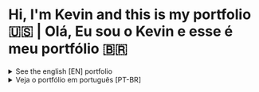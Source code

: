 # Hi, I'm Kevin and this is my portfolio 🇺🇸 | Olá, Eu sou o Kevin e esse é meu portfólio 🇧🇷
<details>
    
<summary>See the english [EN] portfolio</summary>

## Complete IOS App Development Bootcamp Projects
<details>
    
<summary>See more about Complete IOS App Development Bootcamp</summary>

### Advanced Swift Classroom 1
<details>
    
<summary>See more about Advanced Swift Classroom 1</summary>
    
#### Understanding Getters and Setters
```swift
let one: Int = 1

var two: Int {
    get {
        return one + 1
    }
}
 ```
 
```swift
let one: Int = 1

var two: Int {
    set {
        if two != 2 {
            print("two != 2 !!!")
        }
    }
}
 ```
#### Understanding Observed properties
```swift
var one: Int = 1 {
    willSet {
        print("The variable is about to chage")
    }
    didSet {
        print("The variable changed")
    }
}
 ```
    
</details>

### Flash Chat App
![morflax_things-6](https://user-images.githubusercontent.com/49958388/126725712-efa574b9-29ba-44d9-8913-068a135f125c.png)
<details>
    
<summary>See more about Flash Chat App</summary>
    
#### Using Cocoapods to get 3rd party libraries
Podfile
```markdown
platform :ios, '13.0'

target 'Flash Chat iOS13' do

  use_frameworks!

  pod 'CLTypingLabel', '~> 0.4.0'
  pod 'Firebase/Auth'
  pod 'Firebase/Firestore'

end
 ```
 
AppDelegate.swift
```swift
import IQKeyboardManagerSwift

@UIApplicationMain
class AppDelegate: UIResponder, UIApplicationDelegate {

    func application(_ application: UIApplication, didFinishLaunchingWithOptions launchOptions: [UIApplication.LaunchOptionsKey: Any]?) -> Bool {
        // Override point for customization after application launch.
        FirebaseApp.configure()
        Firestore.firestore()
        
        IQKeyboardManager.shared.enable = true
        IQKeyboardManager.shared.enableAutoToolbar = false
        IQKeyboardManager.shared.shouldResignOnTouchOutside = true
        
        return true
    }
//[...]
}
 ```

WelcomeViewController.swift
```swift
@IBOutlet weak var titleLabel: CLTypingLabel!
    
    override func viewDidLoad() {
        super.viewDidLoad()
        
        titleLabel.text = K.appName
    }
 ```

#### Using Firebase Auth to sign in existing users
LoginViewController.swift
```swift
    @IBAction func loginPressed(_ sender: UIButton) {
        
        if let email = emailTextfield.text, let password = passwordTextfield.text {
            Auth.auth().signIn(withEmail: email, password: password) { [weak self] authResult, error in
                if let e = error {
                    print(e.localizedDescription)
                } else {
                    self!.performSegue(withIdentifier: K.loginSegue, sender: self)
                }
            }
        }
    }
 ```

#### Using Firebase to send chat messages to database
ChatViewController.swift
```swift
    @IBAction func sendPressed(_ sender: UIButton) {
        if let messageBody = messageTextfield.text, let messageSender = Auth.auth().currentUser?.email {
            db.collection(K.FStore.collectionName).addDocument(data: [
                                                                K.FStore.senderField: messageSender,
                                                                K.FStore.bodyField: messageBody,
                                                                K.FStore.dateField: Date().timeIntervalSince1970
            ]) { error in
                if let e = error {
                    print(e)
                } else {
                    print("sendPressed okay")
                    DispatchQueue.main.async {
                        self.messageTextfield.text = ""
                    }
                }
            }
        }
    }
```

#### Using Xib to create a custom TableViewCell
MessageCell.swift
```swift
class MessageCell: UITableViewCell {

    @IBOutlet weak var messageBubble: UIView!
    @IBOutlet weak var label: UILabel!
    @IBOutlet weak var rightImageView: UIImageView!
    @IBOutlet weak var leftImageView: UIImageView!
    
    override func awakeFromNib() {
        super.awakeFromNib()
        
        messageBubble.layer.cornerRadius = messageBubble.frame.size.height / 4
    }

    override func setSelected(_ selected: Bool, animated: Bool) {
        super.setSelected(selected, animated: animated)

        
    }
    
}
```
ChatViewController.swift
```swift
func tableView(_ tableView: UITableView, cellForRowAt indexPath: IndexPath) -> UITableViewCell {
        
    let cell = tableView.dequeueReusableCell(withIdentifier: K.cellIdentifier, for: indexPath) as! MessageCell
 //[...]
 }
```
MessageCell.xib

<img width="533" alt="Captura de Tela 2021-07-22 às 19 50 18" src="https://user-images.githubusercontent.com/49958388/126718746-106cc259-de67-42f7-bff3-89b99b952d56.png">

#### Understanding Upcast and Downcast
```swift
    
    let subclassObject = Subclass()
    let classObject = Class()

    if let object = classObject is Subclass {
      let object = classObject as! Subclass
    }
    
    let object = classObject as? Subclass
    
    let object = subclassObject as Class
    
```

#### Understanding ViewController Lifecycle
![image](https://user-images.githubusercontent.com/49958388/126719944-54812cfe-e5b5-4dd5-8927-5f8241778423.png)

#### Understanding App Lifecycle
![image](https://user-images.githubusercontent.com/49958388/126720044-e7b4d813-2d71-46cc-9bec-245e0268f65d.png)
AppDelegate.swift
```swift
    func application(_ application: UIApplication, didFinishLaunchingWithOptions launchOptions: [UIApplication.LaunchOptionsKey: Any]?) -> Bool {}

    func application(_ application: UIApplication, configurationForConnecting connectingSceneSession: UISceneSession, options: UIScene.ConnectionOptions) -> UISceneConfiguration {}

    func application(_ application: UIApplication, didDiscardSceneSessions sceneSessions: Set<UISceneSession>) {}
```

SceneDelegate.swift
```swift
    func scene(_ scene: UIScene, willConnectTo session: UISceneSession, options connectionOptions: UIScene.ConnectionOptions) {}

    func sceneDidDisconnect(_ scene: UIScene) {}

    func sceneDidBecomeActive(_ scene: UIScene) {}

    func sceneWillResignActive(_ scene: UIScene) {}

    func sceneWillEnterForeground(_ scene: UIScene) {}

    func sceneDidEnterBackground(_ scene: UIScene) {}
```

</details>
    
### Clima App
![morflax_things-5](https://user-images.githubusercontent.com/49958388/126725670-302882be-e602-44a5-a18c-2d198312c165.png)
<details>
    
<summary>See more about Clima App</summary>
    
#### Using Computed Properties
WeatherViewController.swift
```swift
class WeatherViewController: UIViewController {

    @IBOutlet weak var conditionImageView: UIImageView!
    @IBOutlet weak var temperatureLabel: UILabel!
    @IBOutlet weak var cityLabel: UILabel!
    @IBOutlet weak var searchTextField: UITextField!
    
    var weatherManager = WeatherManager()
    let locationManager = CLLocationManager()
    
    override func viewDidLoad() {
        super.viewDidLoad()
        locationManager.delegate = self
        weatherManager.delegate = self
        searchTextField.delegate = self
        
        locationManager.requestWhenInUseAuthorization()
        locationManager.requestLocation()
    }
//[...]
}

extension WeatherViewController: CLLocationManagerDelegate {
    func locationManager(_ manager: CLLocationManager, didUpdateLocations locations: [CLLocation]) {
        if let location = locations.last {
            locationManager.stopUpdatingLocation()
            let lat = location.coordinate.latitude
            let lon = location.coordinate.longitude
            weatherManager.fetchWeather(latitude: lat, longitude: lon)
        }
    }
    
    func locationManager(_ manager: CLLocationManager, didFailWithError error: Error) {
        print(error)
    }
}
 ```
 
#### Using CoreLocation to get location data
WeatherViewController.swift
```swift
    let locationManager = CLLocationManager()
    
        override func viewDidLoad() {
            super.viewDidLoad()
            locationManager.delegate = self
            weatherManager.delegate = self
            searchTextField.delegate = self
        
            locationManager.requestWhenInUseAuthorization()
            locationManager.requestLocation()
        }
    
extension WeatherViewController: CLLocationManagerDelegate {
    func locationManager(_ manager: CLLocationManager, didUpdateLocations locations: [CLLocation]) {
        if let location = locations.last {
            locationManager.stopUpdatingLocation()
            let lat = location.coordinate.latitude
            let lon = location.coordinate.longitude
            weatherManager.fetchWeather(latitude: lat, longitude: lon)
        }
    }
    
    func locationManager(_ manager: CLLocationManager, didFailWithError error: Error) {
        print(error)
    }
}

 ```
 
#### Understanding the Delegate Design pattern and using it to pass data between a model class and ViewController

![image](https://user-images.githubusercontent.com/49958388/126714234-d36d20c2-6852-40a8-94c6-093fd03fccfa.png)
    
WeatherViewController.swift
```swift
class WeatherViewController: UIViewController {
//[...]
    var weatherManager = WeatherManager()
    let locationManager = CLLocationManager()
    
    override func viewDidLoad() {
        super.viewDidLoad()
        locationManager.delegate = self
        weatherManager.delegate = self
        searchTextField.delegate = self
        
        locationManager.requestWhenInUseAuthorization()
        locationManager.requestLocation()
    }
}

extension WeatherViewController: WeatherManagerDelegate {
    func didUpdateWeather(_ weatherManager: WeatherManager, weather: WeatherModel) {
        DispatchQueue.main.async {
            self.temperatureLabel.text = weather.temperatureString
            self.conditionImageView.image = UIImage(systemName: weather.conditionName)
            self.cityLabel.text = weather.cityName
        }
        
    }
    
    func didFailWithError(error: Error) {
        print(error)
    }
}
 ```
 WeatherManager.swift
```swift
protocol WeatherManagerDelegate {
    func didUpdateWeather(_ weatherManager: WeatherManager, weather: WeatherModel)
    func didFailWithError(error: Error)
}

struct WeatherManager {
    let weatherURL = "[...]"
    
    var delegate: WeatherManagerDelegate?
    
    func performRequest(with urlString: String) {
        //[...]
        delegate?.didFailWithError(error: error!)
        //[...]
    }
 //[...]
 }
 ```
 
#### Using URLSession for Networking
WeatherManager.swift
```swift
    func fetchWeather(cityName: String) {
        let urlString = "\(weatherURL)&q=\(cityName)"
        performRequest(with: urlString)
    }
    
    func fetchWeather(latitude: CLLocationDegrees, longitude: CLLocationDegrees) {
        let urlString = "\(weatherURL)&lat=\(latitude)&lon=\(longitude)"
        performRequest(with: urlString)
    }
    
    func performRequest(with urlString: String) {
        if let url = URL(string: urlString) {
            
            let session = URLSession(configuration: .default)
            
            let task = session.dataTask(with: url) { data, response, error in
                if error != nil {
                    delegate?.didFailWithError(error: error!)
                    return
                }
                if let safeData = data {
                    if let weather = self.parseJSON(safeData) {
                        delegate?.didUpdateWeather(self, weather: weather)
                    }
                }
            }
            
            task.resume()
        }
        
    }
 ```
 
#### Understanding closures
WeatherManager.swift
```swift
func calculator (n1: Int, n2: Int, operation: (Int, Int) -> Int {
    return operation(n1, n2)
}

func multiply (no1: Int, no2: Int) -> Int {
    return no1 * no2
}

calculator(n1: x, n2: y, operation: multiply)

//This is equal to

func calculator (n1: Int, n2: Int, operation: (Int, Int) -> Int {
    return operation(n1, n2)
}

calculator(n1: x, n2: y, operation: {(no1, no2) in no1 * no2})

//This is equal to

func calculator (n1: Int, n2: Int, operation: (Int, Int) -> Int {
    return operation(n1, n2)
}

calculator(n1: x, n2: y,) {$0 * $1}
 ```
 
#### Using Codable protocol for JSON Parsin
WeatherData.swift
```swift
struct WeatherData: Codable {
    let name: String
    let main: Main
    let weather: [Weather]
}

struct Main: Codable {
    let temp: Double
}

struct Weather: Codable {
    let id: Int
    let main: String
    let description: String
    let icon: String
}
 ```
WeatherManager.swift
```swift
    func parseJSON(_ weatherData: Data) -> WeatherModel? {
        let decoder = JSONDecoder()
        
        do {
            let decodedData = try decoder.decode(WeatherData.self, from: weatherData)
            let id = decodedData.weather[0].id
            let temp = decodedData.main.temp
            let name = decodedData.name
            
            let weather = WeatherModel(conditionId: id, cityName: name, temperature: temp)
            return weather
            
        } catch {
            delegate?.didFailWithError(error: error)
            return nil
        }
    }
 ```
 
#### Using Computed Properties
WeatherModel.swift
```swift
struct WeatherModel {
    let conditionId: Int
    let cityName: String
    let temperature: Double
    
    var temperatureString: String {
        return String(format: "%.1f", temperature)
    }
    
    var conditionName: String {
        switch conditionId {
                case 200...232:
                    return "cloud.bolt"
                case 300...321:
                    return "cloud.drizzle"
                case 500...531:
                    return "cloud.rain"
                case 600...622:
                    return "cloud.snow"
                case 701...781:
                    return "cloud.fog"
                case 800:
                    return "sun.max"
                case 801...804:
                    return "cloud.bolt"
                default:
                    return "cloud"
        }
    }
}
 ```
    
</details>    

### BMI Calculator App
![morflax_things-4](https://user-images.githubusercontent.com/49958388/126725617-e3cd6ee2-4e7d-4fed-a9e2-d10e34b5deb3.png)
<details>
    
<summary>See more about BMI Calculator App</summary>
    
#### Understanding the difference between Classes and Structs
```swift
    Struct struct {
        
        let immutable: Any?
        let passedByValue: Any?
    }
    
    Class class {
        
        let inheritance: Any?
        let passedByReference: Any?
    }
 ```

#### Using Segue to pass data between ViewControllers
CalculateViewController.swift
```swift
    @IBAction func calculatePressed(_ sender: UIButton) {
        let height = heightSlider.value
        let weight = weightSlider.value

        calculatorBrain.calculateBMI(height: height, weight: weight)
        
        performSegue(withIdentifier: "goToRsult", sender: self)
    }
    
    override func prepare(for segue: UIStoryboardSegue, sender: Any?) {
        if segue.identifier == "goToResult" {
            let destinationVC = segue.destination as! ResultViewController
            destinationVC.bmiValue = calculatorBrain.getBMIValue()
            destinationVC.advice = calculatorBrain.getAdvice()
            destinationVC.color = calculatorBrain.getColor()
        }
    }
 ```
 
#### Understanding Optional Binding, Chaining, and Nil Coalescicng
CalculateViewController.swift
```swift
    let foceUnwrapping = optional!
    
    func checkForNilValue() {
        if optional != nil {
            optional!
        }
     }
     
     func optionalBinding() {
        if let safeOptional = optional {
            safeOptional
        }
     }
     
     func nilCoalescingOperator() {
        optional ?? defaultValue
     }
 ```
    
</details>

### Quizzler App
![morflax_things-3](https://user-images.githubusercontent.com/49958388/126725585-12f60320-0031-4f0f-88a1-32528b016720.png)
<details>
    
<summary>See more about Quizzler App</summary>
    
#### Using MVC arquiteture/design pattern
<img width="183" alt="Captura de Tela 2021-07-22 às 16 34 27" src="https://user-images.githubusercontent.com/49958388/126698967-8cb50782-6a08-4410-a645-e04e26252808.png">

#### Using mutating func to update struct atributes
ViewController.swift
```swift
    mutating func nextQuestion() {
        
        if questionNumber + 1 < quiz.count {
            questionNumber += 1
        } else {
            questionNumber = 0
        }
    }
    
    mutating func checkAnswer(userAnswer: String) -> Bool {
        if userAnswer == quiz[questionNumber].answer {
            score += 1
            return true
        } else {
            return false
        }
    }
 ```
    
</details>

### Egg Timer App
![morflax_things-2](https://user-images.githubusercontent.com/49958388/126725505-6e6accd7-5374-493d-bed5-a33868421f96.png)
<details>
    
<summary>See more about Egg Timer App</summary>
    
#### Using Sheduled Timer to set a progress bar
ViewController.swift
```swift
    @IBAction func hardnessSelected(_ sender: UIButton) {
        
        timer.invalidate()
        let hardness = sender.currentTitle!
        totalTime = eggTimes[hardness]!

        progressBar.progress = 0.0
        secondsPassed = 0
        titleLabel.text = hardness

        timer = Timer.scheduledTimer(timeInterval: 1.0, target:self, selector: #selector(updateTimer), userInfo:nil, repeats: true)
    }
    
    @objc func updateTimer() {
        if secondsPassed < totalTime {
            secondsPassed += 1
            progressBar.progress = Float(secondsPassed) / Float(totalTime)
            print(Float(secondsPassed) / Float(totalTime))
        } else {
            timer.invalidate()
            titleLabel.text = "DONE!"
            
            let url = Bundle.main.url(forResource: "alarm_sound", withExtension: "mp3")
            player = try! AVAudioPlayer(contentsOf: url!)
            player.play()
        }
    }
 ```
                                    
</details>
 
### Dicee App 
![morflax_things](https://user-images.githubusercontent.com/49958388/126725345-bb5a9bd4-9ab8-474a-95dc-d1d1d83b5a3e.png)
<details>
    
<summary>See more about Dicee App</summary>
    
#### Using Alignment, Pinning, Containers, Subviews and Stacks to Autolayout
<img width="566" alt="Captura de Tela 2021-07-22 às 16 14 06" src="https://user-images.githubusercontent.com/49958388/126696504-f49c68b0-75ea-41c6-aaa8-ea9f49760554.png">
    
</details>
</details>
</details>
    
<details>
    
<summary>Veja o portfólio em português [PT-BR]</summary>

## Complete IOS App Development Bootcamp Projects
<details>
    
<summary>See more about Complete IOS App Development Bootcamp</summary>

### Advanced Swift Classroom 1
<details>
    
<summary>See more about Advanced Swift Classroom 1</summary>
    
#### Understanding Getters and Setters
```swift
let one: Int = 1

var two: Int {
    get {
        return one + 1
    }
}
 ```
 
```swift
let one: Int = 1

var two: Int {
    set {
        if two != 2 {
            print("two != 2 !!!")
        }
    }
}
 ```
#### Understanding Observed properties
```swift
var one: Int = 1 {
    willSet {
        print("The variable is about to chage")
    }
    didSet {
        print("The variable changed")
    }
}
 ```
    
</details>

### Flash Chat App
![morflax_things-6](https://user-images.githubusercontent.com/49958388/126725712-efa574b9-29ba-44d9-8913-068a135f125c.png)
<details>
    
<summary>See more about Flash Chat App</summary>
    
#### Using Cocoapods to get 3rd party libraries
Podfile
```markdown
platform :ios, '13.0'

target 'Flash Chat iOS13' do

  use_frameworks!

  pod 'CLTypingLabel', '~> 0.4.0'
  pod 'Firebase/Auth'
  pod 'Firebase/Firestore'

end
 ```
 
AppDelegate.swift
```swift
import IQKeyboardManagerSwift

@UIApplicationMain
class AppDelegate: UIResponder, UIApplicationDelegate {

    func application(_ application: UIApplication, didFinishLaunchingWithOptions launchOptions: [UIApplication.LaunchOptionsKey: Any]?) -> Bool {
        // Override point for customization after application launch.
        FirebaseApp.configure()
        Firestore.firestore()
        
        IQKeyboardManager.shared.enable = true
        IQKeyboardManager.shared.enableAutoToolbar = false
        IQKeyboardManager.shared.shouldResignOnTouchOutside = true
        
        return true
    }
//[...]
}
 ```

WelcomeViewController.swift
```swift
@IBOutlet weak var titleLabel: CLTypingLabel!
    
    override func viewDidLoad() {
        super.viewDidLoad()
        
        titleLabel.text = K.appName
    }
 ```

#### Using Firebase Auth to sign in existing users
LoginViewController.swift
```swift
    @IBAction func loginPressed(_ sender: UIButton) {
        
        if let email = emailTextfield.text, let password = passwordTextfield.text {
            Auth.auth().signIn(withEmail: email, password: password) { [weak self] authResult, error in
                if let e = error {
                    print(e.localizedDescription)
                } else {
                    self!.performSegue(withIdentifier: K.loginSegue, sender: self)
                }
            }
        }
    }
 ```

#### Using Firebase to send chat messages to database
ChatViewController.swift
```swift
    @IBAction func sendPressed(_ sender: UIButton) {
        if let messageBody = messageTextfield.text, let messageSender = Auth.auth().currentUser?.email {
            db.collection(K.FStore.collectionName).addDocument(data: [
                                                                K.FStore.senderField: messageSender,
                                                                K.FStore.bodyField: messageBody,
                                                                K.FStore.dateField: Date().timeIntervalSince1970
            ]) { error in
                if let e = error {
                    print(e)
                } else {
                    print("sendPressed okay")
                    DispatchQueue.main.async {
                        self.messageTextfield.text = ""
                    }
                }
            }
        }
    }
```

#### Using Xib to create a custom TableViewCell
MessageCell.swift
```swift
class MessageCell: UITableViewCell {

    @IBOutlet weak var messageBubble: UIView!
    @IBOutlet weak var label: UILabel!
    @IBOutlet weak var rightImageView: UIImageView!
    @IBOutlet weak var leftImageView: UIImageView!
    
    override func awakeFromNib() {
        super.awakeFromNib()
        
        messageBubble.layer.cornerRadius = messageBubble.frame.size.height / 4
    }

    override func setSelected(_ selected: Bool, animated: Bool) {
        super.setSelected(selected, animated: animated)

        
    }
    
}
```
ChatViewController.swift
```swift
func tableView(_ tableView: UITableView, cellForRowAt indexPath: IndexPath) -> UITableViewCell {
        
    let cell = tableView.dequeueReusableCell(withIdentifier: K.cellIdentifier, for: indexPath) as! MessageCell
 //[...]
 }
```
MessageCell.xib

<img width="533" alt="Captura de Tela 2021-07-22 às 19 50 18" src="https://user-images.githubusercontent.com/49958388/126718746-106cc259-de67-42f7-bff3-89b99b952d56.png">

#### Understanding Upcast and Downcast
```swift
    
    let subclassObject = Subclass()
    let classObject = Class()

    if let object = classObject is Subclass {
      let object = classObject as! Subclass
    }
    
    let object = classObject as? Subclass
    
    let object = subclassObject as Class
    
```

#### Understanding ViewController Lifecycle
![image](https://user-images.githubusercontent.com/49958388/126719944-54812cfe-e5b5-4dd5-8927-5f8241778423.png)

#### Understanding App Lifecycle
![image](https://user-images.githubusercontent.com/49958388/126720044-e7b4d813-2d71-46cc-9bec-245e0268f65d.png)
AppDelegate.swift
```swift
    func application(_ application: UIApplication, didFinishLaunchingWithOptions launchOptions: [UIApplication.LaunchOptionsKey: Any]?) -> Bool {}

    func application(_ application: UIApplication, configurationForConnecting connectingSceneSession: UISceneSession, options: UIScene.ConnectionOptions) -> UISceneConfiguration {}

    func application(_ application: UIApplication, didDiscardSceneSessions sceneSessions: Set<UISceneSession>) {}
```

SceneDelegate.swift
```swift
    func scene(_ scene: UIScene, willConnectTo session: UISceneSession, options connectionOptions: UIScene.ConnectionOptions) {}

    func sceneDidDisconnect(_ scene: UIScene) {}

    func sceneDidBecomeActive(_ scene: UIScene) {}

    func sceneWillResignActive(_ scene: UIScene) {}

    func sceneWillEnterForeground(_ scene: UIScene) {}

    func sceneDidEnterBackground(_ scene: UIScene) {}
```

</details>
    
### Clima App
![morflax_things-5](https://user-images.githubusercontent.com/49958388/126725670-302882be-e602-44a5-a18c-2d198312c165.png)
<details>
    
<summary>See more about Clima App</summary>
    
#### Using Computed Properties
WeatherViewController.swift
```swift
class WeatherViewController: UIViewController {

    @IBOutlet weak var conditionImageView: UIImageView!
    @IBOutlet weak var temperatureLabel: UILabel!
    @IBOutlet weak var cityLabel: UILabel!
    @IBOutlet weak var searchTextField: UITextField!
    
    var weatherManager = WeatherManager()
    let locationManager = CLLocationManager()
    
    override func viewDidLoad() {
        super.viewDidLoad()
        locationManager.delegate = self
        weatherManager.delegate = self
        searchTextField.delegate = self
        
        locationManager.requestWhenInUseAuthorization()
        locationManager.requestLocation()
    }
//[...]
}

extension WeatherViewController: CLLocationManagerDelegate {
    func locationManager(_ manager: CLLocationManager, didUpdateLocations locations: [CLLocation]) {
        if let location = locations.last {
            locationManager.stopUpdatingLocation()
            let lat = location.coordinate.latitude
            let lon = location.coordinate.longitude
            weatherManager.fetchWeather(latitude: lat, longitude: lon)
        }
    }
    
    func locationManager(_ manager: CLLocationManager, didFailWithError error: Error) {
        print(error)
    }
}
 ```
 
#### Using CoreLocation to get location data
WeatherViewController.swift
```swift
    let locationManager = CLLocationManager()
    
        override func viewDidLoad() {
            super.viewDidLoad()
            locationManager.delegate = self
            weatherManager.delegate = self
            searchTextField.delegate = self
        
            locationManager.requestWhenInUseAuthorization()
            locationManager.requestLocation()
        }
    
extension WeatherViewController: CLLocationManagerDelegate {
    func locationManager(_ manager: CLLocationManager, didUpdateLocations locations: [CLLocation]) {
        if let location = locations.last {
            locationManager.stopUpdatingLocation()
            let lat = location.coordinate.latitude
            let lon = location.coordinate.longitude
            weatherManager.fetchWeather(latitude: lat, longitude: lon)
        }
    }
    
    func locationManager(_ manager: CLLocationManager, didFailWithError error: Error) {
        print(error)
    }
}

 ```
 
#### Understanding the Delegate Design pattern and using it to pass data between a model class and ViewController

![image](https://user-images.githubusercontent.com/49958388/126714234-d36d20c2-6852-40a8-94c6-093fd03fccfa.png)
    
WeatherViewController.swift
```swift
class WeatherViewController: UIViewController {
//[...]
    var weatherManager = WeatherManager()
    let locationManager = CLLocationManager()
    
    override func viewDidLoad() {
        super.viewDidLoad()
        locationManager.delegate = self
        weatherManager.delegate = self
        searchTextField.delegate = self
        
        locationManager.requestWhenInUseAuthorization()
        locationManager.requestLocation()
    }
}

extension WeatherViewController: WeatherManagerDelegate {
    func didUpdateWeather(_ weatherManager: WeatherManager, weather: WeatherModel) {
        DispatchQueue.main.async {
            self.temperatureLabel.text = weather.temperatureString
            self.conditionImageView.image = UIImage(systemName: weather.conditionName)
            self.cityLabel.text = weather.cityName
        }
        
    }
    
    func didFailWithError(error: Error) {
        print(error)
    }
}
 ```
 WeatherManager.swift
```swift
protocol WeatherManagerDelegate {
    func didUpdateWeather(_ weatherManager: WeatherManager, weather: WeatherModel)
    func didFailWithError(error: Error)
}

struct WeatherManager {
    let weatherURL = "[...]"
    
    var delegate: WeatherManagerDelegate?
    
    func performRequest(with urlString: String) {
        //[...]
        delegate?.didFailWithError(error: error!)
        //[...]
    }
 //[...]
 }
 ```
 
#### Using URLSession for Networking
WeatherManager.swift
```swift
    func fetchWeather(cityName: String) {
        let urlString = "\(weatherURL)&q=\(cityName)"
        performRequest(with: urlString)
    }
    
    func fetchWeather(latitude: CLLocationDegrees, longitude: CLLocationDegrees) {
        let urlString = "\(weatherURL)&lat=\(latitude)&lon=\(longitude)"
        performRequest(with: urlString)
    }
    
    func performRequest(with urlString: String) {
        if let url = URL(string: urlString) {
            
            let session = URLSession(configuration: .default)
            
            let task = session.dataTask(with: url) { data, response, error in
                if error != nil {
                    delegate?.didFailWithError(error: error!)
                    return
                }
                if let safeData = data {
                    if let weather = self.parseJSON(safeData) {
                        delegate?.didUpdateWeather(self, weather: weather)
                    }
                }
            }
            
            task.resume()
        }
        
    }
 ```
 
#### Understanding closures
WeatherManager.swift
```swift
func calculator (n1: Int, n2: Int, operation: (Int, Int) -> Int {
    return operation(n1, n2)
}

func multiply (no1: Int, no2: Int) -> Int {
    return no1 * no2
}

calculator(n1: x, n2: y, operation: multiply)

//This is equal to

func calculator (n1: Int, n2: Int, operation: (Int, Int) -> Int {
    return operation(n1, n2)
}

calculator(n1: x, n2: y, operation: {(no1, no2) in no1 * no2})

//This is equal to

func calculator (n1: Int, n2: Int, operation: (Int, Int) -> Int {
    return operation(n1, n2)
}

calculator(n1: x, n2: y,) {$0 * $1}
 ```
 
#### Using Codable protocol for JSON Parsin
WeatherData.swift
```swift
struct WeatherData: Codable {
    let name: String
    let main: Main
    let weather: [Weather]
}

struct Main: Codable {
    let temp: Double
}

struct Weather: Codable {
    let id: Int
    let main: String
    let description: String
    let icon: String
}
 ```
WeatherManager.swift
```swift
    func parseJSON(_ weatherData: Data) -> WeatherModel? {
        let decoder = JSONDecoder()
        
        do {
            let decodedData = try decoder.decode(WeatherData.self, from: weatherData)
            let id = decodedData.weather[0].id
            let temp = decodedData.main.temp
            let name = decodedData.name
            
            let weather = WeatherModel(conditionId: id, cityName: name, temperature: temp)
            return weather
            
        } catch {
            delegate?.didFailWithError(error: error)
            return nil
        }
    }
 ```
 
#### Using Computed Properties
WeatherModel.swift
```swift
struct WeatherModel {
    let conditionId: Int
    let cityName: String
    let temperature: Double
    
    var temperatureString: String {
        return String(format: "%.1f", temperature)
    }
    
    var conditionName: String {
        switch conditionId {
                case 200...232:
                    return "cloud.bolt"
                case 300...321:
                    return "cloud.drizzle"
                case 500...531:
                    return "cloud.rain"
                case 600...622:
                    return "cloud.snow"
                case 701...781:
                    return "cloud.fog"
                case 800:
                    return "sun.max"
                case 801...804:
                    return "cloud.bolt"
                default:
                    return "cloud"
        }
    }
}
 ```
    
</details>    

### BMI Calculator App
![morflax_things-4](https://user-images.githubusercontent.com/49958388/126725617-e3cd6ee2-4e7d-4fed-a9e2-d10e34b5deb3.png)
<details>
    
<summary>See more about BMI Calculator App</summary>
    
#### Understanding the difference between Classes and Structs
```swift
    Struct struct {
        
        let immutable: Any?
        let passedByValue: Any?
    }
    
    Class class {
        
        let inheritance: Any?
        let passedByReference: Any?
    }
 ```

#### Using Segue to pass data between ViewControllers
CalculateViewController.swift
```swift
    @IBAction func calculatePressed(_ sender: UIButton) {
        let height = heightSlider.value
        let weight = weightSlider.value

        calculatorBrain.calculateBMI(height: height, weight: weight)
        
        performSegue(withIdentifier: "goToRsult", sender: self)
    }
    
    override func prepare(for segue: UIStoryboardSegue, sender: Any?) {
        if segue.identifier == "goToResult" {
            let destinationVC = segue.destination as! ResultViewController
            destinationVC.bmiValue = calculatorBrain.getBMIValue()
            destinationVC.advice = calculatorBrain.getAdvice()
            destinationVC.color = calculatorBrain.getColor()
        }
    }
 ```
 
#### Understanding Optional Binding, Chaining, and Nil Coalescicng
CalculateViewController.swift
```swift
    let foceUnwrapping = optional!
    
    func checkForNilValue() {
        if optional != nil {
            optional!
        }
     }
     
     func optionalBinding() {
        if let safeOptional = optional {
            safeOptional
        }
     }
     
     func nilCoalescingOperator() {
        optional ?? defaultValue
     }
 ```
    
</details>

### Quizzler App
![morflax_things-3](https://user-images.githubusercontent.com/49958388/126725585-12f60320-0031-4f0f-88a1-32528b016720.png)
<details>
    
<summary>See more about Quizzler App</summary>
    
#### Using MVC arquiteture/design pattern
<img width="183" alt="Captura de Tela 2021-07-22 às 16 34 27" src="https://user-images.githubusercontent.com/49958388/126698967-8cb50782-6a08-4410-a645-e04e26252808.png">

#### Using mutating func to update struct atributes
ViewController.swift
```swift
    mutating func nextQuestion() {
        
        if questionNumber + 1 < quiz.count {
            questionNumber += 1
        } else {
            questionNumber = 0
        }
    }
    
    mutating func checkAnswer(userAnswer: String) -> Bool {
        if userAnswer == quiz[questionNumber].answer {
            score += 1
            return true
        } else {
            return false
        }
    }
 ```
    
</details>

### Egg Timer App
![morflax_things-2](https://user-images.githubusercontent.com/49958388/126725505-6e6accd7-5374-493d-bed5-a33868421f96.png)
<details>
    
<summary>See more about Egg Timer App</summary>
    
#### Using Sheduled Timer to set a progress bar
ViewController.swift
```swift
    @IBAction func hardnessSelected(_ sender: UIButton) {
        
        timer.invalidate()
        let hardness = sender.currentTitle!
        totalTime = eggTimes[hardness]!

        progressBar.progress = 0.0
        secondsPassed = 0
        titleLabel.text = hardness

        timer = Timer.scheduledTimer(timeInterval: 1.0, target:self, selector: #selector(updateTimer), userInfo:nil, repeats: true)
    }
    
    @objc func updateTimer() {
        if secondsPassed < totalTime {
            secondsPassed += 1
            progressBar.progress = Float(secondsPassed) / Float(totalTime)
            print(Float(secondsPassed) / Float(totalTime))
        } else {
            timer.invalidate()
            titleLabel.text = "DONE!"
            
            let url = Bundle.main.url(forResource: "alarm_sound", withExtension: "mp3")
            player = try! AVAudioPlayer(contentsOf: url!)
            player.play()
        }
    }
 ```
                                    
</details>
 
### Dicee App 
![morflax_things](https://user-images.githubusercontent.com/49958388/126725345-bb5a9bd4-9ab8-474a-95dc-d1d1d83b5a3e.png)
<details>
    
<summary>See more about Dicee App</summary>
    
#### Using Alignment, Pinning, Containers, Subviews and Stacks to Autolayout
<img width="566" alt="Captura de Tela 2021-07-22 às 16 14 06" src="https://user-images.githubusercontent.com/49958388/126696504-f49c68b0-75ea-41c6-aaa8-ea9f49760554.png">
    
</details>
</details>
</details>

